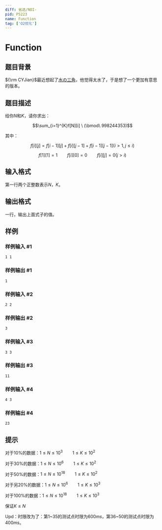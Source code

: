 ```yaml
---
diff: 省选/NOI-
pid: P5223
name: Function
tag: ['O2优化']
---
```

# Function
## 题目背景

${\rm CYJian}$最近想起了[水の三角](https://www.luogu.org/problemnew/show/P5014)，他觉得太水了，于是想了一个更加有意思的版本。
## 题目描述

给你$N$和$K$，请你求出：

$$\sum_{i=1}^{K}f[N][i] \ (\bmod\ 998244353)$$

其中：

$$f[i][j]=f[i-1][j]+f[i][j-1]+f[i-1][j-1](i>1,j \leq i)$$

$$f[1][1] = 1 \qquad f[i][0] = 0 \qquad f[i][j]=0(j>i)$$
## 输入格式

第一行两个正整数表示$N$，$K$。
## 输出格式

一行，输出上面式子的值。
## 样例

### 样例输入 #1
```
1 1
```
### 样例输出 #1
```
1

```
### 样例输入 #2
```
2 2

```
### 样例输出 #2
```
3

```
### 样例输入 #3
```
3 3

```
### 样例输出 #3
```
11

```
### 样例输入 #4
```
4 3

```
### 样例输出 #4
```
23

```
## 提示

对于$10\%$的数据：$1 \leq N \leq 10^3 \qquad 1 \leq K \leq 10^2$

对于$30\%$的数据：$1 \leq N \leq 10^6 \qquad 1 \leq K \leq 10^2$

对于$50\%$的数据：$1 \leq N \leq 10^{18} \qquad 1 \leq K \leq 10^2$

对于另$20\%$的数据：$1 \leq N \leq 10^6 \qquad 1 \leq K \leq 10^3$

对于$100\%$的数据：$1 \leq N \leq 10^{18} \qquad 1 \leq K \leq 10^3$

保证$K \leq N$

Upd：时限改为了：第$1$~$35$的测试点时限为$600ms$，第$36$~$50$的测试点时限为$400ms$。
